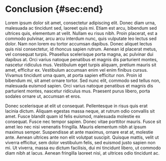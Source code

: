 # Conclusion {#sec:end}

Lorem ipsum dolor sit amet, consectetur adipiscing elit. Donec diam urna,
malesuada ac tincidunt sed, laoreet quis mi. Etiam est arcu, bibendum sed
ultrices quis, elementum at velit. Nullam eu risus nibh. Proin placerat, est
a commodo pulvinar, arcu arcu interdum nunc, quis vulputate leo lectus sed
dolor. Nam non lorem eu tortor accumsan dapibus. Donec aliquet lectus quis
nisi consectetur, id rhoncus sapien rutrum. Aenean id placerat metus, vel
consequat turpis. Phasellus scelerisque porta magna, ac pulvinar dui dapibus
at. Orci varius natoque penatibus et magnis dis parturient montes, nascetur
ridiculus mus. Vestibulum eget turpis aliquam, pretium mauris sit amet,
efficitur ex. Vestibulum accumsan enim vel enim finibus cursus. Vivamus
tincidunt urna quam, at porta sapien efficitur non. Proin id bibendum mi, sit
amet ornare tortor. Sed nunc elit, commodo sed tellus non, malesuada euismod
sapien. Orci varius natoque penatibus et magnis dis parturient montes,
nascetur ridiculus mus. Praesent purus libero, porta sodales ornare ut,
accumsan et eros.

Donec scelerisque at elit ut consequat. Pellentesque in risus quis erat
lacinia dictum. Aliquam egestas massa neque, at rutrum odio convallis sit
amet. Fusce blandit quam id felis euismod, malesuada molestie ex consequat.
Fusce nec tempor sapien. Donec vitae porttitor mauris. Fusce sit amet leo nec
nisi venenatis fringilla. Mauris elementum nibh at ipsum maximus semper.
Suspendisse at ante maximus, ornare erat at, molestie ante. Aenean ultrices
ante non elit volutpat suscipit. Quisque mattis, velit ut viverra efficitur,
sem dolor vestibulum felis, sed euismod justo sapien non mi. Ut viverra,
massa eu dictum facilisis, dui mi tincidunt libero, ut commodo diam nibh at
lacus. Aenean fringilla laoreet nisi, at ultrices odio tincidunt ac.
